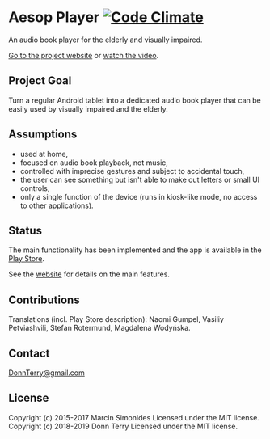 Aesop Player [![Code Climate](https://codeclimate.com/github/donnKey/aesopPlayer/badges/gpa.svg)](https://codeclimate.com/github/donnKey/aesopPlayer)
============

An audio book player for the elderly and visually impaired.

[Go to the project website](http://donnKey.github.io/aesopPlayer/)
or
[watch the video](https://www.youtube.com/watch?v=RfLkoLtxzng).

Project Goal
------------
Turn a regular Android tablet into a dedicated audio book player that can be
easily used by visually impaired and the elderly.

Assumptions
-----------
* used at home,
* focused on audio book playback, not music,
* controlled with imprecise gestures and subject to accidental touch,
* the user can see something but isn't able to make out letters or small UI
  controls,
* only a single function of the device (runs in kiosk-like mode, no access to
  other applications).

Status
------
The main functionality has been implemented and the app is available in the
[Play Store](https://play.google.com/store/apps/details?id=com.donnKey.aesopPlayer).

See the [website](http://donnKey.github.io/aesopPlayer/features.html) for details
on the main features.

Contributions
-------------
Translations (incl. Play Store description): Naomi Gumpel, Vasiliy Petviashvili,
Stefan Rotermund, Magdalena Wodyńska.

Contact
-------
DonnTerry@gmail.com

License
-------
Copyright (c) 2015-2017 Marcin Simonides Licensed under the MIT license.
Copyright (c) 2018-2019 Donn Terry Licensed under the MIT license.
